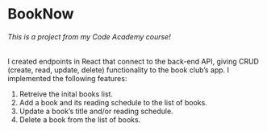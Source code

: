 # BookNow

###### This is a project from my Code Academy course!

I created endpoints in React that connect to the back-end API, giving CRUD (create, read, update, delete) functionality to the book club’s app. I implemented the following features:

1. Retreive the inital books list.
2. Add a book and its reading schedule to the list of books.
3. Update a book’s title and/or reading schedule.
4. Delete a book from the list of books.